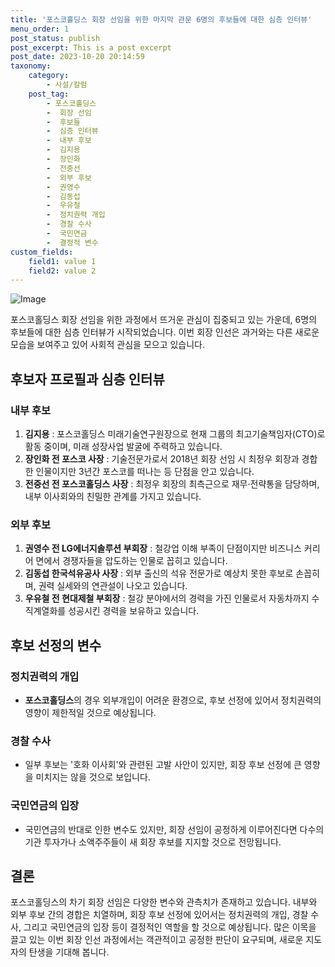 ```yaml
---
title: '포스코홀딩스 회장 선임을 위한 마지막 관문 6명의 후보들에 대한 심층 인터뷰'
menu_order: 1
post_status: publish
post_excerpt: This is a post excerpt
post_date: 2023-10-20 20:14:59
taxonomy:
    category:
        - 사설/칼럼
    post_tag:
        - 포스코홀딩스
        -  회장 선임
        -  후보들
        -  심층 인터뷰
        -  내부 후보
        -  김지용
        -  장인화
        -  전중선
        -  외부 후보
        -  권영수
        -  김동섭
        -  우유철
        -  정치권력 개입
        -  경찰 수사
        -  국민연금
        -  결정적 변수
custom_fields:
    field1: value 1
    field2: value 2
---
```


![Image](https://imgnews.pstatic.net/image/293/2024/02/07/0000051437_001_20240207060101309.png?type=w647)


포스코홀딩스 회장 선임을 위한 과정에서 뜨거운 관심이 집중되고 있는 가운데, 6명의 후보들에 대한 심층 인터뷰가 시작되었습니다. 이번 회장 인선은 과거와는 다른 새로운 모습을 보여주고 있어 사회적 관심을 모으고 있습니다. 

## 후보자 프로필과 심층 인터뷰

### 내부 후보
1. **김지용** : 포스코홀딩스 미래기술연구원장으로 현재 그룹의 최고기술책임자(CTO)로 활동 중이며, 미래 성장사업 발굴에 주력하고 있습니다. 
2. **장인화 전 포스코 사장** : 기술전문가로서 2018년 회장 선임 시 최정우 회장과 경합한 인물이지만 3년간 포스코를 떠나는 등 단점을 안고 있습니다.
3. **전중선 전 포스코홀딩스 사장** : 최정우 회장의 최측근으로 재무·전략통을 담당하며, 내부 이사회와의 친밀한 관계를 가지고 있습니다.

### 외부 후보
1. **권영수 전 LG에너지솔루션 부회장** : 철강업 이해 부족이 단점이지만 비즈니스 커리어 면에서 경쟁자들을 압도하는 인물로 꼽히고 있습니다.
2. **김동섭 한국석유공사 사장** : 외부 출신의 석유 전문가로 예상치 못한 후보로 손꼽히며, 권력 실세와의 연관설이 나오고 있습니다.
3. **우유철 전 현대제철 부회장** : 철강 분야에서의 경력을 가진 인물로서 자동차까지 수직계열화를 성공시킨 경력을 보유하고 있습니다.

## 후보 선정의 변수

### 정치권력의 개입
- **포스코홀딩스**의 경우 외부개입이 어려운 환경으로, 후보 선정에 있어서 정치권력의 영향이 제한적일 것으로 예상됩니다.

### 경찰 수사
- 일부 후보는 '호화 이사회'와 관련된 고발 사안이 있지만, 회장 후보 선정에 큰 영향을 미치지는 않을 것으로 보입니다.

### 국민연금의 입장
- 국민연금의 반대로 인한 변수도 있지만, 회장 선임이 공정하게 이루어진다면 다수의 기관 투자가나 소액주주들이 새 회장 후보를 지지할 것으로 전망됩니다.

## 결론

포스코홀딩스의 차기 회장 선임은 다양한 변수와 관측치가 존재하고 있습니다. 내부와 외부 후보 간의 경합은 치열하며, 회장 후보 선정에 있어서는 정치권력의 개입, 경찰 수사, 그리고 국민연금의 입장 등이 결정적인 역할을 할 것으로 예상됩니다. 많은 이목을 끌고 있는 이번 회장 인선 과정에서는 객관적이고 공정한 판단이 요구되며, 새로운 지도자의 탄생을 기대해 봅니다.
